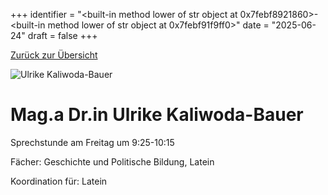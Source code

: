 
+++
identifier = "<built-in method lower of str object at 0x7febf8921860>-<built-in method lower of str object at 0x7febf91f9ff0>"
date = "2025-06-24"
draft = false
+++

 [Zurück zur Übersicht](/schule/lehrpersonal/)

<div class="row">
<div class="column">
<img src="/images/personal/Kaliwoda-Bauer.jpg" alt="Ulrike Kaliwoda-Bauer"> 
</div>
<div class="column">

# Mag.a Dr.in  Ulrike Kaliwoda-Bauer 

Sprechstunde am Freitag um 9:25-10:15

Fächer: Geschichte und Politische Bildung,  Latein











Koordination für: Latein

</div>
</div> 

